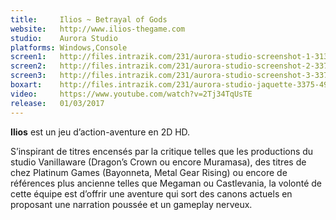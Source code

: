 ```yaml
---
title:     Ilios ~ Betrayal of Gods
website:   http://www.ilios-thegame.com
studio:    Aurora Studio
platforms: Windows,Console
screen1:   http://files.intrazik.com/231/aurora-studio-screenshot-1-3133-493-20150427-100546.png
screen2:   http://files.intrazik.com/231/aurora-studio-screenshot-2-3371-493-20150427-100546.png
screen3:   http://files.intrazik.com/231/aurora-studio-screenshot-3-3373-493-20150427-100546.png
boxart:    http://files.intrazik.com/231/aurora-studio-jaquette-3375-493-20150427-100547.jpg
video:     https://www.youtube.com/watch?v=2Tj34TqUsTE
release:   01/03/2017
---
```


**Ilios** est un jeu d’action-aventure en 2D HD. 

S’inspirant de titres encensés par la critique telles que les productions du studio Vanillaware (Dragon’s Crown ou encore Muramasa), des titres de chez Platinum Games (Bayonneta, Metal Gear Rising) ou encore de références plus ancienne telles que Megaman ou Castlevania, la volonté de cette équipe est d’offrir une aventure qui sort des canons actuels en proposant une narration poussée et un gameplay nerveux.